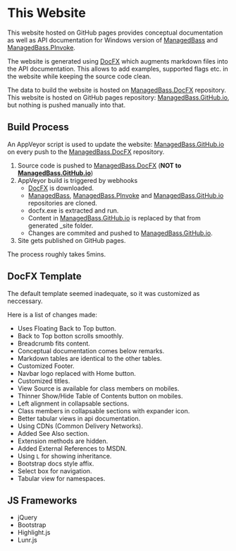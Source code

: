 # This Website
This website hosted on GitHub pages provides conceptual documentation as well as API documentation for Windows version of [ManagedBass][MB] and [ManagedBass.PInvoke][MB.PInvoke].

The website is generated using [DocFX][DocFX] which augments markdown files into the API documentation.
This allows to add examples, supported flags etc. in the website while keeping the source code clean.

The data to build the website is hosted on [ManagedBass.DocFX][MB.DocFX] repository.
This website is hosted on GitHub pages repository: [ManagedBass.GitHub.io][MB.Page], but nothing is pushed manually into that.

## Build Process
An AppVeyor script is used to update the website: [ManagedBass.GitHub.io][MB.Site] on every push to the [ManagedBass.DocFX][MB.DocFX] repository.

1. Source code is pushed to [ManagedBass.DocFX][MB.DocFX] (**NOT to [ManagedBass.GitHub.io][MB.Page]**)
2. AppVeyor build is triggered by webhooks
   - [DocFX][DocFX] is downloaded.
   - [ManagedBass][MB], [ManagedBass.PInvoke][MB.PInvoke] and [ManagedBass.GitHub.io][MB.Page] repositories are cloned.
   - docfx.exe is extracted and run.
   - Content in [ManagedBass.GitHub.io][MB.Page] is replaced by that from generated _site folder.
   - Changes are commited and pushed to [ManagedBass.GitHub.io][MB.Page].
3. Site gets published on GitHub pages.

The process roughly takes 5mins.

## DocFX Template
The default template seemed inadequate, so it was customized as neccessary.

Here is a list of changes made:
- Uses Floating Back to Top button.
- Back to Top botton scrolls smoothly.
- Breadcrumb fits content.
- Conceptual documentation comes below remarks.
- Markdown tables are identical to the other tables.
- Customized Footer.
- Navbar logo replaced with Home button.
- Customized titles.
- View Source is available for class members on mobiles.
- Thinner Show/Hide Table of Contents button on mobiles.
- Left alignment in collapsable sections.
- Class members in collapsable sections with expander icon.
- Better tabular views in api documentation.
- Using CDNs (Common Delivery Networks).
- Added See Also section.
- Extension methods are hidden.
- Added External References to MSDN.
- Using `L` for showing inheritance.
- Bootstrap docs style affix.
- Select box for navigation.
- Tabular view for namespaces.

## JS Frameworks
- jQuery
- Bootstrap
- Highlight.js
- Lunr.js

[MB]: https://github.com/ManagedBass/ManagedBass
[MB.PInvoke]: https://github.com/ManagedBass/ManagedBass.PInvoke
[MB.DocFX]: https://github.com/ManagedBass/ManagedBass.DocFX
[MB.Page]: https://github.com/ManagedBass/ManagedBass.GitHub.io
[MB.Site]: https://ManagedBass.GitHub.io
[DocFX]: http://dotnet.github.io/docfx